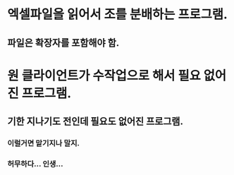 # 엑셀파일을 읽어서 조를 분배하는 프로그램.
## 파일은 확장자를 포함해야 함.


# 원 클라이언트가 수작업으로 해서 필요 없어진 프로그램.
## 기한 지나기도 전인데 필요도 없어진 프로그램.
### 이럴거면 맡기지나 말지.
### 허무하다... 인생...